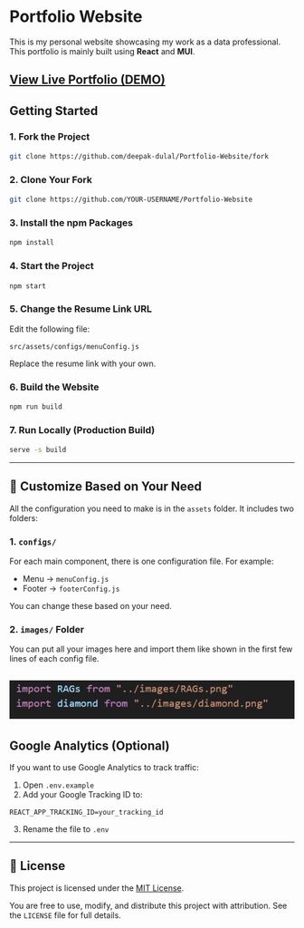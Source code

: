 # Portfolio Website

This is my personal website showcasing my work as a data professional. This portfolio is mainly built using **React** and **MUI**.

[**View Live Portfolio (DEMO)**](https://deepakdulal.com)
---

## Getting Started

### 1. Fork the Project  

```bash
git clone https://github.com/deepak-dulal/Portfolio-Website/fork
```
### 2. Clone Your Fork

```bash
git clone https://github.com/YOUR-USERNAME/Portfolio-Website
```

### 3. Install the npm Packages

```bash
npm install
```

### 4. Start the Project

```bash
npm start
```

### 5. Change the Resume Link URL

Edit the following file:

```
src/assets/configs/menuConfig.js
```

Replace the resume link with your own.

### 6. Build the Website

```bash
npm run build
```

### 7. Run Locally (Production Build)

```bash
serve -s build
```

---

## 🔧 Customize Based on Your Need

All the configuration you need to make is in the `assets` folder. It includes two folders:

### 1. `configs/`

For each main component, there is one configuration file. For example:
- Menu → `menuConfig.js`
- Footer → `footerConfig.js`

You can change these based on your need.

### 2. `images/` Folder

You can put all your images here and import them like shown in the first few lines of each config file.

![Using Image Files](src/assets/images/Image_Link.png)
---

## Google Analytics (Optional)

If you want to use Google Analytics to track traffic:

1. Open `.env.example`
2. Add your Google Tracking ID to:

```
REACT_APP_TRACKING_ID=your_tracking_id
```

3. Rename the file to `.env`

---

## 📝 License

This project is licensed under the [MIT License](LICENSE).

You are free to use, modify, and distribute this project with attribution. See the `LICENSE` file for full details.